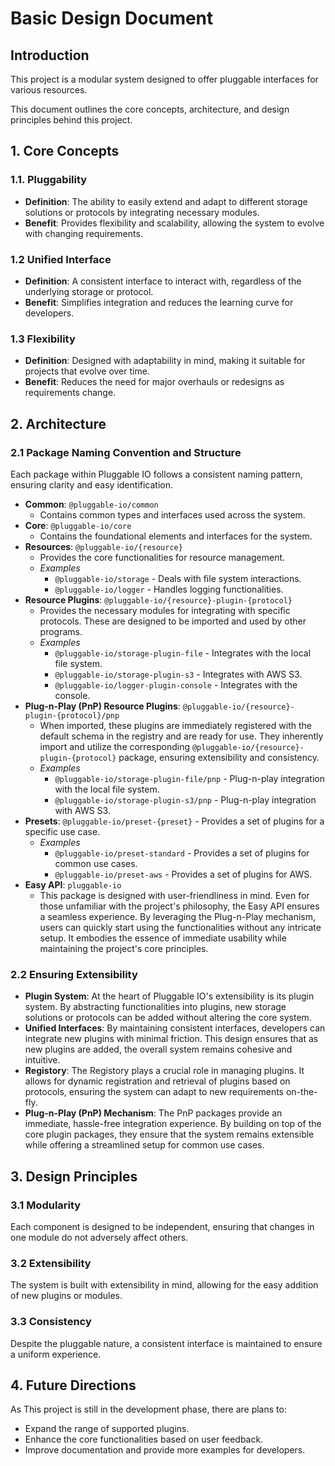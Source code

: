 # Basic Design Document

## Introduction

This project is a modular system designed to offer pluggable interfaces for various resources.

This document outlines the core concepts, architecture, and design principles behind this project.

## 1. Core Concepts

### 1.1. Pluggability

- **Definition**: The ability to easily extend and adapt to different storage solutions or protocols by integrating necessary modules.
- **Benefit**: Provides flexibility and scalability, allowing the system to evolve with changing requirements.

### 1.2 Unified Interface

- **Definition**: A consistent interface to interact with, regardless of the underlying storage or protocol.
- **Benefit**: Simplifies integration and reduces the learning curve for developers.

### 1.3 Flexibility

- **Definition**: Designed with adaptability in mind, making it suitable for projects that evolve over time.
- **Benefit**: Reduces the need for major overhauls or redesigns as requirements change.

## 2. Architecture

### 2.1 Package Naming Convention and Structure

Each package within Pluggable IO follows a consistent naming pattern, ensuring clarity and easy identification.

- **Common**: `@pluggable-io/common`
  - Contains common types and interfaces used across the system.
- **Core**: `@pluggable-io/core`
  - Contains the foundational elements and interfaces for the system.
- **Resources**: `@pluggable-io/{resource}`
  - Provides the core functionalities for resource management.
  - _Examples_
    - `@pluggable-io/storage` - Deals with file system interactions.
    - `@pluggable-io/logger` - Handles logging functionalities.
- **Resource Plugins**: `@pluggable-io/{resource}-plugin-{protocol}`
  - Provides the necessary modules for integrating with specific protocols. These are designed to be imported and used by other programs.
  - _Examples_
    - `@pluggable-io/storage-plugin-file` - Integrates with the local file system.
    - `@pluggable-io/storage-plugin-s3` - Integrates with AWS S3.
    - `@pluggable-io/logger-plugin-console` - Integrates with the console.
- **Plug-n-Play (PnP) Resource Plugins**: `@pluggable-io/{resource}-plugin-{protocol}/pnp`
  - When imported, these plugins are immediately registered with the default schema in the registry and are ready for use.
    They inherently import and utilize the corresponding `@pluggable-io/{resource}-plugin-{protocol}` package, ensuring extensibility and consistency.
  - _Examples_
    - `@pluggable-io/storage-plugin-file/pnp` - Plug-n-play integration with the local file system.
    - `@pluggable-io/storage-plugin-s3/pnp` - Plug-n-play integration with AWS S3.
- **Presets**: `@pluggable-io/preset-{preset}` - Provides a set of plugins for a specific use case.
  - _Examples_
    - `@pluggable-io/preset-standard` - Provides a set of plugins for common use cases.
    - `@pluggable-io/preset-aws` - Provides a set of plugins for AWS.
- **Easy API**: `pluggable-io`
  - This package is designed with user-friendliness in mind.
    Even for those unfamiliar with the project's philosophy, the Easy API ensures a seamless experience.
    By leveraging the Plug-n-Play mechanism, users can quickly start using the functionalities without any intricate setup.
    It embodies the essence of immediate usability while maintaining the project's core principles.

### 2.2 Ensuring Extensibility

- **Plugin System**: At the heart of Pluggable IO's extensibility is its plugin system. By abstracting functionalities into plugins, new storage solutions or protocols can be added without altering the core system.
- **Unified Interfaces**: By maintaining consistent interfaces, developers can integrate new plugins with minimal friction. This design ensures that as new plugins are added, the overall system remains cohesive and intuitive.
- **Registory**: The Registory plays a crucial role in managing plugins. It allows for dynamic registration and retrieval of plugins based on protocols, ensuring the system can adapt to new requirements on-the-fly.
- **Plug-n-Play (PnP) Mechanism**: The PnP packages provide an immediate, hassle-free integration experience. By building on top of the core plugin packages, they ensure that the system remains extensible while offering a streamlined setup for common use cases.

## 3. Design Principles

### 3.1 Modularity

Each component is designed to be independent, ensuring that changes in one module do not adversely affect others.

### 3.2 Extensibility

The system is built with extensibility in mind, allowing for the easy addition of new plugins or modules.

### 3.3 Consistency

Despite the pluggable nature, a consistent interface is maintained to ensure a uniform experience.

## 4. Future Directions

As This project is still in the development phase, there are plans to:

- Expand the range of supported plugins.
- Enhance the core functionalities based on user feedback.
- Improve documentation and provide more examples for developers.
